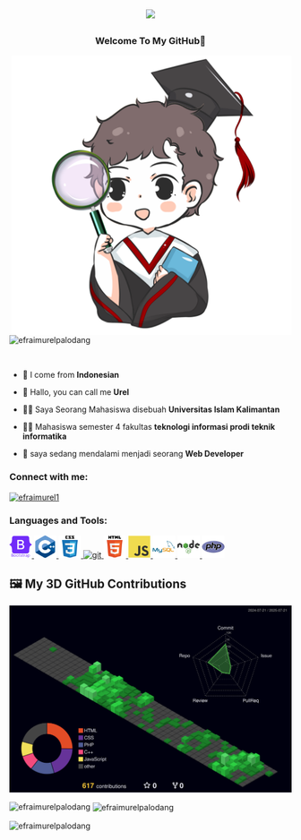 <h1 align="center">
    <img src="https://readme-typing-svg.herokuapp.com/?font=Righteous&size=35&center=true&vCenter=true&width=500&height=70&duration=4000&lines=Hi+There!+👋;+I'm+Efraim+Urel+palodang!;" />
</h1>

<h3 align="center">Welcome To My GitHub👋</h3>
<img align="right" alt="coding" width="500" src="img/image.png"/>

<p align="left"> <img src="https://komarev.com/ghpvc/?username=efraimurelpalodang&label=Profile%20views&color=0e75b6&style=flat" alt="efraimurelpalodang" /> </p>

<p align="left"> <a href="https://twitter.com/" target="blank"><img src="https://img.shields.io/twitter/follow/?logo=twitter&style=for-the-badge" alt="" /></a> </p>

- 📍 I come from **Indonesian**

- 🙌 Hallo, you can call me **Urel**

- 🙎‍♂️ Saya Seorang Mahasiswa disebuah **Universitas Islam Kalimantan**

- 🧑‍💻 Mahasiswa semester 4 fakultas **teknologi informasi prodi teknik informatika**

- 🧠 saya sedang mendalami menjadi seorang **Web Developer**

<h3 align="left">Connect with me:</h3>
<p align="left">
<a href="https://instagram.com/efraimurel1" target="blank"><img align="center" src="https://raw.githubusercontent.com/rahuldkjain/github-profile-readme-generator/master/src/images/icons/Social/instagram.svg" alt="efraimurel1" height="30" width="40" /></a>
</p>

<h3 align="left">Languages and Tools:</h3>
<p align="left"> <a href="https://getbootstrap.com" target="_blank" rel="noreferrer"> <img src="https://raw.githubusercontent.com/devicons/devicon/master/icons/bootstrap/bootstrap-plain-wordmark.svg" alt="bootstrap" width="40" height="40"/> </a> <a href="https://www.w3schools.com/cpp/" target="_blank" rel="noreferrer"> <img src="https://raw.githubusercontent.com/devicons/devicon/master/icons/cplusplus/cplusplus-original.svg" alt="cplusplus" width="40" height="40"/> </a> <a href="https://www.w3schools.com/css/" target="_blank" rel="noreferrer"> <img src="https://raw.githubusercontent.com/devicons/devicon/master/icons/css3/css3-original-wordmark.svg" alt="css3" width="40" height="40"/> </a> <a href="https://git-scm.com/" target="_blank" rel="noreferrer"> <img src="https://www.vectorlogo.zone/logos/git-scm/git-scm-icon.svg" alt="git" width="40" height="40"/> </a> <a href="https://www.w3.org/html/" target="_blank" rel="noreferrer"> <img src="https://raw.githubusercontent.com/devicons/devicon/master/icons/html5/html5-original-wordmark.svg" alt="html5" width="40" height="40"/> </a> <a href="https://developer.mozilla.org/en-US/docs/Web/JavaScript" target="_blank" rel="noreferrer"> <img src="https://raw.githubusercontent.com/devicons/devicon/master/icons/javascript/javascript-original.svg" alt="javascript" width="40" height="40"/> </a> <a href="https://www.mysql.com/" target="_blank" rel="noreferrer"> <img src="https://raw.githubusercontent.com/devicons/devicon/master/icons/mysql/mysql-original-wordmark.svg" alt="mysql" width="40" height="40"/> </a> <a href="https://nodejs.org" target="_blank" rel="noreferrer"> <img src="https://raw.githubusercontent.com/devicons/devicon/master/icons/nodejs/nodejs-original-wordmark.svg" alt="nodejs" width="40" height="40"/> </a> <a href="https://www.php.net" target="_blank" rel="noreferrer"> <img src="https://raw.githubusercontent.com/devicons/devicon/master/icons/php/php-original.svg" alt="php" width="40" height="40"/> </a> </p>

## 🖼️ My 3D GitHub Contributions

![3D Contributions](https://raw.githubusercontent.com/efraimurelpalodang/efraimurelpalodang/main/profile-3d-contrib/profile-night-green.svg)


<p><img align="left" src="https://github-readme-stats.vercel.app/api/top-langs?username=efraimurelpalodang&show_icons=true&locale=en&layout=compact&theme=dark&text_color=00BFFF" alt="efraimurelpalodang" /></p>

<p>&nbsp;<img align="center" src="https://github-readme-stats.vercel.app/api?username=efraimurelpalodang&show_icons=true&locale=en&theme=dark&text_color=00BFFF" alt="efraimurelpalodang" /></p>

<p><img align="center" src="https://github-readme-streak-stats.herokuapp.com/?user=efraimurelpalodang&theme=dark&text_color=00BFFF" alt="efraimurelpalodang" /></p>
